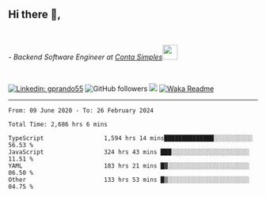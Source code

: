 <h2>Hi there  👋,</h2> </br>

<p><em>- Backend Software Engineer at <a href="https://contasimples.com">Conta Simples</a><img src="https://media.giphy.com/media/WUlplcMpOCEmTGBtBW/giphy.gif" width="30"> 
</em></p></br>


[![Linkedin: gprando55](https://img.shields.io/badge/-gprando55-blue?style=flat-square&logo=Linkedin&logoColor=white&link=https://www.linkedin.com/in/prandogabriel/)](https://www.linkedin.com/in/prandogabriel)
![GitHub followers](https://img.shields.io/github/followers/prandogabriel?label=Follow&style=social)
![](https://visitor-badge.glitch.me/badge?page_id=prandogabriel.prandogabriel)
[![Waka Readme](https://github.com/prandogabriel/prandogabriel/actions/workflows/update-stats.yml.yml/badge.svg)](https://github.com/prandogabriel/prandogabriel/actions/workflows/update-stats.yml.yml)

---

<!--START_SECTION:waka-->

```golang
From: 09 June 2020 - To: 26 February 2024

Total Time: 2,686 hrs 6 mins

TypeScript                 1,594 hrs 14 mins██████████████░░░░░░░░░░░   56.53 %
JavaScript                 324 hrs 43 mins ███░░░░░░░░░░░░░░░░░░░░░░   11.51 %
YAML                       183 hrs 21 mins █▓░░░░░░░░░░░░░░░░░░░░░░░   06.50 %
Other                      133 hrs 53 mins █▒░░░░░░░░░░░░░░░░░░░░░░░   04.75 %
```

<!--END_SECTION:waka-->
